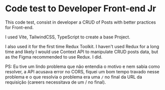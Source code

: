 # Code test to Developer Front-end Jr


This code test, consist in developer a CRUD of Posts with better practices for Front-end.

I used Vite, TailwindCSS, TypeScript to create a base Project.

I also used it for the first time Redux Toolkit. I haven't used Redux for a long time and likely I would use Context API to manipulate CRUD posts data, but as the Figma recommended to use Redux. I did.


PS: Eu tive um lindo problema que não entendia o motivo e nem sabia como resolver, a API acusava error no CORS, fiquei um bom tempo travado nesse problema e o que resolvia o problema era uma `/` no final da URL da requisição (careers necessitava de um / no final).